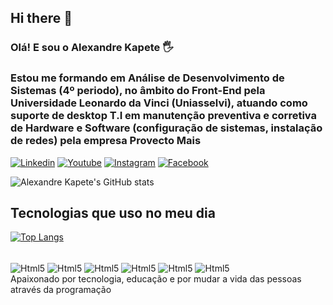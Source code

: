## Hi there 👋


### Olá! E sou o Alexandre Kapete 🖐️
### Estou me formando em Análise de Desenvolvimento de Sistemas (4º periodo), no âmbito do Front-End pela Universidade Leonardo da Vinci (Uniasselvi), atuando como suporte de desktop T.I em manutenção preventiva e corretiva de Hardware e Software (configuração de sistemas, instalação de redes) pela empresa Provecto Mais

[![Linkedin](https://img.shields.io/badge/LinkedIn-0077B5?style=for-the-badge&logo=linkedin&logoColor=white)](https://www.linkedin.com/in/alexandre-kapete-ba12ba2ba/)
[![Youtube](https://img.shields.io/badge/YouTube-FF0000?style=for-the-badge&logo=youtube&logoColor=white)](https://www.youtube.com/channel/UC4velWQE9CmbMM_suDes3fg)
[![Instagram](https://img.shields.io/badge/Instagram-E4405F?style=for-the-badge&logo=instagram&logoColor=white)](https://www.instagram.com/alexandrekapete/)
[![Facebook](https://img.shields.io/badge/Facebook-1877F2?style=for-the-badge&logo=facebook&logoColor=white)](https://www.facebook.com/AlexandreManuelWalker?locale=pt_BR)

![Alexandre Kapete's GitHub stats](https://github-readme-stats.vercel.app/api?username=alexandrekapete&show_icons=true&theme=)

## Tecnologias que uso no meu dia 

[![Top Langs](https://github-readme-stats.vercel.app/api/top-langs/?username=alexandrekapete)](https://github.com/anuraghazra/github-readme-stats)

<div style="display: inline_block"><br/>
<img align="center" alt="Html5" src="https://img.shields.io/badge/HTML5-E34F26?style=for-the-badge&logo=html5&logoColor=white"/>
<img align="center" alt="Html5" src="https://img.shields.io/badge/CSS3-1572B6?style=for-the-badge&logo=css3&logoColor=white"/>
<img align="center" alt="Html5" src="https://img.shields.io/badge/JavaScript-323330?style=for-the-badge&logo=javascript&logoColor=F7DF1E"/>
<img align="center" alt="Html5" src="https://img.shields.io/badge/React-20232A?style=for-the-badge&logo=react&logoColor=61DAFB"/>
<img align="center" alt="Html5" src="https://img.shields.io/badge/Node.js-43853D?style=for-the-badge&logo=node.js&logoColor=white"/>
<img align="center" alt="Html5" src="https://img.shields.io/badge/Python-14354C?style=for-the-badge&logo=python&logoColor=white"/>
<br/></div>

<div> Apaixonado por tecnologia, educação e por mudar a vida das pessoas através da programação <br/></div>
